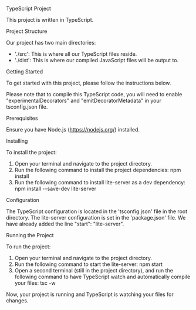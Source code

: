 TypeScript Project 

This project is written in TypeScript. 

Project Structure

Our project has two main directories:
- './src': This is where all our TypeScript files reside.
- './dist': This is where our compiled JavaScript files will be output to.

Getting Started

To get started with this project, please follow the instructions below.

Please note that to compile this TypeScript code, you will need to enable "experimentalDecorators" and "emitDecoratorMetadata" in your tsconfig.json file.

Prerequisites

Ensure you have Node.js (https://nodejs.org/) installed. 

Installing

To install the project:

1. Open your terminal and navigate to the project directory.
2. Run the following command to install the project dependencies: npm install
3. Run the following command to install lite-server as a dev dependency: npm install --save-dev lite-server

Configuration

The TypeScript configuration is located in the 'tsconfig.json' file in the root directory.
The lite-server configuration is set in the 'package.json' file. We have already added the line "start": "lite-server". 

Running the Project

To run the project:
1. Open your terminal and navigate to the project directory.
2. Run the following command to start the lite-server: npm start
3. Open a second terminal (still in the project directory), and run the following command to have TypeScript watch and automatically compile your files: tsc -w

Now, your project is running and TypeScript is watching your files for changes.
